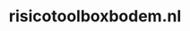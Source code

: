 ---
layout: post
title:  "risicotoolboxbodem.nl"
internal_url:  "/data/risicotoolboxbodem.nl.html"
categories: dutchgov
---